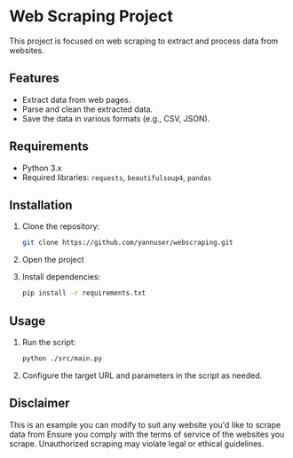 # Web Scraping Project

This project is focused on web scraping to extract and process data from websites.

## Features
- Extract data from web pages.
- Parse and clean the extracted data.
- Save the data in various formats (e.g., CSV, JSON).

## Requirements
- Python 3.x
- Required libraries: `requests`, `beautifulsoup4`, `pandas`

## Installation
1. Clone the repository:
    ```bash
    git clone https://github.com/yannuser/webscraping.git
    ```
2. Open the project

3. Install dependencies:
    ```bash
    pip install -r requirements.txt
    ```

## Usage

1. Run the script:
    ```bash
    python ./src/main.py
    ```
2. Configure the target URL and parameters in the script as needed.


## Disclaimer
This is an example you can modify to suit any website you'd like to scrape data from
Ensure you comply with the terms of service of the websites you scrape. Unauthorized scraping may violate legal or ethical guidelines.